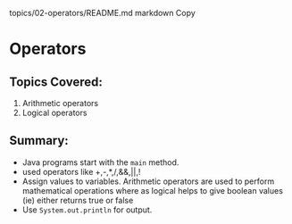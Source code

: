 topics/02-operators/README.md
markdown
Copy
# Operators

## Topics Covered:
1. Arithmetic operators
2. Logical operators

## Summary:
- Java programs start with the `main` method.
- used operators like +,-,*,/,&&,||,!
- Assign values to variables. Arithmetic operators are used to perform mathematical operations where as logical helps to give boolean values (ie) either returns true or false
- Use `System.out.println` for output.
